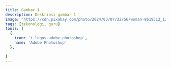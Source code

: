 ```yaml
---
title: Gambar 1
description: Deskripsi gambar 1
image: 'https://cdn.pixabay.com/photo/2024/03/07/22/56/woman-8619512_1280.jpg'
tags: [tekonologi, guru]
tools: [
  {
    icon: 'i-logos-adobe-photoshop',
    name: 'Adobe Photoshop'
  },

]
---
```

